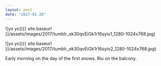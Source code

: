 ```yaml
---
layout: post
date: "2017-01-20"
---
```


![yo yo]({{ site.baseurl }}/assets/images/2017/tumblr_ok30qvEiGk1r16syio1_1280-1024x768.jpg)

![yo yo]({{ site.baseurl }}/assets/images/2017/tumblr_ok30qvEiGk1r16syio2_1280-1024x768.jpg)

Early morning on the day of the first snows. Riu on the balcony.
